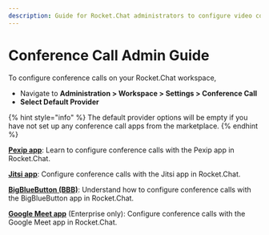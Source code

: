 ```yaml
---
description: Guide for Rocket.Chat administrators to configure video conference
---
```


# Conference Call Admin Guide

To configure conference calls on your Rocket.Chat workspace,

* Navigate to **Administration > Workspace > Settings > Conference Call**&#x20;
* **Select Default Provider**

{% hint style="info" %}
The default provider options will be empty if you have not set up any conference call apps from the marketplace.
{% endhint %}

[**Pexip app**](pexip-app.md): Learn to configure conference calls with the Pexip app in Rocket.Chat.

[**Jitsi app**](jitsi-app.md): Configure conference calls with the Jitsi app in Rocket.Chat.

[**BigBlueButton (BBB)**](bigbluebutton-bbb-app.md): Understand how to configure conference calls with the BigBlueButton app in Rocket.Chat.

[**Google Meet app**](google-meet-app.md) (Enterprise only): Configure conference calls with the Google Meet app in Rocket.Chat.
